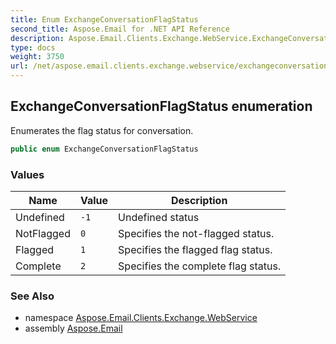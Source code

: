 ```yaml
---
title: Enum ExchangeConversationFlagStatus
second_title: Aspose.Email for .NET API Reference
description: Aspose.Email.Clients.Exchange.WebService.ExchangeConversationFlagStatus enum. Enumerates the flag status for conversation
type: docs
weight: 3750
url: /net/aspose.email.clients.exchange.webservice/exchangeconversationflagstatus/
---
```

## ExchangeConversationFlagStatus enumeration

Enumerates the flag status for conversation.

```csharp
public enum ExchangeConversationFlagStatus
```

### Values

| Name | Value | Description |
| --- | --- | --- |
| Undefined | `-1` | Undefined status |
| NotFlagged | `0` | Specifies the not-flagged status. |
| Flagged | `1` | Specifies the flagged flag status. |
| Complete | `2` | Specifies the complete flag status. |

### See Also

* namespace [Aspose.Email.Clients.Exchange.WebService](../../aspose.email.clients.exchange.webservice/)
* assembly [Aspose.Email](../../)


